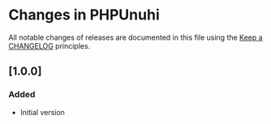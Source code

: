 # Changes in PHPUnuhi

All notable changes of releases are documented in this file
using the [Keep a CHANGELOG](https://keepachangelog.com/) principles.

## [1.0.0]

### Added

- Initial version

